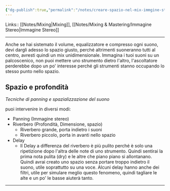 ```yaml
---
{"dg-publish":true,"permalink":"/notes/creare-spazio-nel-mix-immgine-stereo/"}
---
```


Links:: [[Notes/Mixing\|Mixing]], [[Notes/Mixing & Mastering/Immagine Stereo\|Immagine Stereo]]

---
Anche se hai sistemato il volume, equalizzatore e compresso ogni suono, devi dargli adesso lo spazio giusto, perché altrimenti suoneranno tutti al centro, avresti quindi un mix unidimensionale. Immagina i tuoi suoni su un palcoscenico, non puoi mettere uno strumento dietro l'altro, l'ascoltatore perderebbe dopo un po' interesse perché gli strumenti stanno occupando lo stesso punto nello spazio.

## Spazio e profondità

_Tecniche di panning e spazializzazione del suono_

puoi intervenire in diversi modi:
- Panning (Immagine stereo)
- Riverbero (Profondità, Dimensione, spazio)
	- Riverbero grande, porta indietro i suoni
	- Riverbero piccolo, porta in avanti nello spazio
- Delay
	- Il Delay a differenza del riverbero è più pulito perché è solo una ripetizione dopo l'altra delle note di uno strumento. Quindi sentirai la prima nota pulita (dry) e le altre che piano piano si allontanano. Quindi avrai creato uno spazio senza portare troppo indietro il suono, utile soprattutto su una voce. Alcuni delay hanno anche dei filtri, utile per simulare meglio questo fenomeno, quindi tagliare le alte e un po' le basse aiuterà tanto. 



---


